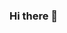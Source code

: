 ### Hi there 👋

<!--
**Jacksole/Jacksole** is a ✨ _special_ ✨ repository because its `README.md` (this file) appears on your GitHub profile.

Here are some ideas to get you started:

- 🔭 I’m currently working on Learning as much as I can while I can
- 🌱 I’m currently learning White Hat Hacking, Software Development(Full-Stack), Python, Powershell and Bash 
- 👯 I’m looking to collaborate on ![WWA](https://github.com/warofants/wwa) 
- 🤔 I’m looking for help with becoming a system admin and from there a Sofware Developer with a focus on Cloud Development and Security
- 💬 Ask me about ...
- 📫 How to reach me: 1[LinkedIN](https://www.linkedin.com/in/le-aundre-jackson-00812327/)
- 😄 Pronouns: Him/He
- ⚡ Fun fact: Slight double jointed in my fingers
-->

